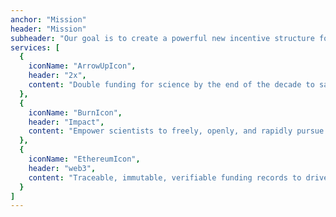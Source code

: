 ```yaml
---
anchor: "Mission"
header: "Mission"
subheader: "Our goal is to create a powerful new incentive structure for the pursuit of scientific discovery."
services: [
  {
    iconName: "ArrowUpIcon",
    header: "2x",
    content: "Double funding for science by the end of the decade to save our legacy for future generations."
  },
  {
    iconName: "BurnIcon",
    header: "Impact",
    content: "Empower scientists to freely, openly, and rapidly pursue science. No grant apps, years to publish, or political nonsense."
  },
  {
    iconName: "EthereumIcon",
    header: "web3",
    content: "Traceable, immutable, verifiable funding records to drive the next century of scientific breakthroughs."
  }
]
---
```

